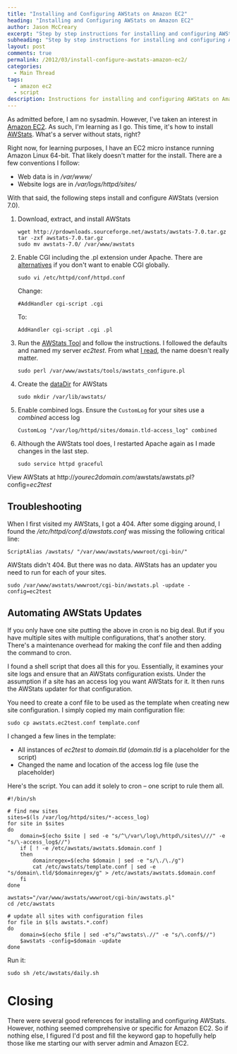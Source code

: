 ```yaml
---
title: "Installing and Configuring AWStats on Amazon EC2"
heading: "Installing and Configuring AWStats on Amazon EC2"
author: Jason McCreary
excerpt: "Step by step instructions for installing and configuring AWStats on Amazon EC2, as well as a script that automatically configures and updates sites for AWStats."
subheading: "Step by step instructions for installing and configuring AWStats on Amazon EC2, as well as a script that automatically configures and updates sites for AWStats."
layout: post
comments: true
permalink: /2012/03/install-configure-awstats-amazon-ec2/
categories:
  - Main Thread
tags:
  - amazon ec2
  - script
description: Instructions for installing and configuring AWStats on Amazon EC2 and a script that automatically configures and updates sites for AWStats.
---
```

As admitted before, I am no sysadmin. However, I've taken an interest in [Amazon EC2][1]. As such, I'm learning as I go. This time, it's how to install [AWStats][2]. What's a server without stats, right?

Right now, for learning purposes, I have an EC2 micro instance running Amazon Linux 64-bit. That likely doesn't matter for the install. There are a few conventions I follow:

*   Web data is in */var/www/*
*   Website logs are in */var/logs/httpd/sites/*

With that said, the following steps install and configure AWStats (version 7.0).

1.  Download, extract, and install AWStats
    
        wget http://prdownloads.sourceforge.net/awstats/awstats-7.0.tar.gz
        tar -zxf awstats-7.0.tar.gz 
        sudo mv awstats-7.0/ /var/www/awstats

2.  Enable CGI including the .pl extension under Apache. There are [alternatives][3] if you don't want to enable CGI globally.
    
        sudo vi /etc/httpd/conf/httpd.conf
    
    Change:
    
        #AddHandler cgi-script .cgi
    
    To:
    
        AddHandler cgi-script .cgi .pl

3.  Run the [AWStats Tool][4] and follow the instructions. I followed the defaults and named my server *ec2test*. From what [I read][5], the name doesn't really matter.
    
        sudo perl /var/www/awstats/tools/awstats_configure.pl

4.  Create the [dataDir][6] for AWStats
    
        sudo mkdir /var/lib/awstats/

5.  Enable combined logs. Ensure the `CustomLog` for your sites use a *combined* access log
    
        CustomLog "/var/log/httpd/sites/domain.tld-access_log" combined

6.  Although the AWStats tool does, I restarted Apache again as I made changes in the last step.
    
        sudo service httpd graceful

View AWStats at http://*yourec2domain.com*/awstats/awstats.pl?config=*ec2test*

## Troubleshooting

When I first visited my AWStats, I got a 404. After some digging around, I found the */etc/httpd/conf.d/awstats.conf* was missing the following critical line:

    ScriptAlias /awstats/ "/var/www/awstats/wwwroot/cgi-bin/"
    

AWStats didn't 404. But there was no data. AWStats has an updater you need to run for each of your sites.

    sudo /var/www/awstats/wwwroot/cgi-bin/awstats.pl -update -config=ec2test
    

## Automating AWStats Updates

If you only have one site putting the above in cron is no big deal. But if you have multiple sites with multiple configurations, that's another story. There's a maintenance overhead for making the conf file and then adding the command to cron.

I found a shell script that does all this for you. Essentially, it examines your site logs and ensure that an AWStats configuration exists. Under the assumption if a site has an access log you want AWStats for it. It then runs the AWStats updater for that configuration.

You need to create a conf file to be used as the template when creating new site configuration. I simply copied my main configuration file:

    sudo cp awstats.ec2test.conf template.conf
    

I changed a few lines in the template:

*   All instances of *ec2test* to *domain.tld* (*domain.tld* is a placeholder for the script)
*   Changed the name and location of the access log file (use the placeholder)

Here's the script. You can add it solely to cron – one script to rule them all.

    #!/bin/sh
    
    # find new sites
    sites=$(ls /var/log/httpd/sites/*-access_log)
    for site in $sites
    do
    	domain=$(echo $site | sed -e "s/^\/var\/log\/httpd\/sites\///" -e "s/\-access_log$//")
    	if [ ! -e /etc/awstats/awstats.$domain.conf ]
    	then
    		domainregex=$(echo $domain | sed -e "s/\./\./g")
    		cat /etc/awstats/template.conf | sed -e "s/domain\.tld/$domainregex/g" > /etc/awstats/awstats.$domain.conf
    	fi
    done
    
    awstats="/var/www/awstats/wwwroot/cgi-bin/awstats.pl"
    cd /etc/awstats
    
    # update all sites with configuration files
    for file in $(ls awstats.*.conf)
    do
    	domain=$(echo $file | sed -e"s/^awstats\.//" -e "s/\.conf$//")
    	$awstats -config=$domain -update 
    done
    

Run it:

    sudo sh /etc/awstats/daily.sh

# Closing

There were several good references for installing and configuring AWStats. However, nothing seemed comprehensive or specific for Amazon EC2. So if nothing else, I figured I'd post and fill the keyword gap to hopefully help those like me starting our with server admin and Amazon EC2.

 [1]: http://aws.amazon.com/ec2/ "Amazon EC2"
 [2]: http://awstats.sourceforge.net/
 [3]: http://www.electrictoolbox.com/installing-awstats/
 [4]: http://awstats.sourceforge.net/docs/awstats_setup.html
 [5]: http://awstats.sourceforge.net/docs/awstats_config.html#SiteDomain
 [6]: http://awstats.sourceforge.net/docs/awstats_config.html#DirData
